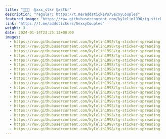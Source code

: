 ```yaml
---
title: "🤤👅🥵  @xxx_stkr @xstkr"
description: "regular: https://t.me/addstickers/SexxyCouples"
featured_image: "https://raw.githubusercontent.com/kylelin1998/tg-sticker-spreading-worldwide-images/main/img/54f5550d-41d2-468a-8336-d72371306a3a.jpg"
link: "https://t.me/addstickers/SexxyCouples"
weight: 3
date: 2024-01-14T23:25:13+08:00
images:
  - https://raw.githubusercontent.com/kylelin1998/tg-sticker-spreading-worldwide-images/main/img/54f5550d-41d2-468a-8336-d72371306a3a.jpg
  - https://raw.githubusercontent.com/kylelin1998/tg-sticker-spreading-worldwide-images/main/img/0e9352a1-1e08-46ba-83d3-3766ecd7638d.jpg
  - https://raw.githubusercontent.com/kylelin1998/tg-sticker-spreading-worldwide-images/main/img/704c7313-89a9-46b5-a5eb-2201e7cb5498.jpg
  - https://raw.githubusercontent.com/kylelin1998/tg-sticker-spreading-worldwide-images/main/img/c97c09c1-7b72-4799-9c94-d907d2e77bf4.jpg
  - https://raw.githubusercontent.com/kylelin1998/tg-sticker-spreading-worldwide-images/main/img/380e0469-9d14-43f5-9c08-50dd09dbb44c.jpg
  - https://raw.githubusercontent.com/kylelin1998/tg-sticker-spreading-worldwide-images/main/img/1e2c3dce-bda3-4f41-8921-80ebe9523d4c.jpg
  - https://raw.githubusercontent.com/kylelin1998/tg-sticker-spreading-worldwide-images/main/img/8808cddc-9b10-471c-9227-10cc084a78db.jpg
  - https://raw.githubusercontent.com/kylelin1998/tg-sticker-spreading-worldwide-images/main/img/dd337804-495c-4200-a606-8830894c4f09.jpg
  - https://raw.githubusercontent.com/kylelin1998/tg-sticker-spreading-worldwide-images/main/img/c19f0eb7-e6bb-4f97-ad93-5406d589b0fb.jpg
  - https://raw.githubusercontent.com/kylelin1998/tg-sticker-spreading-worldwide-images/main/img/a8c3ae4e-fe40-464c-9b55-e66b72a366a2.jpg
  - https://raw.githubusercontent.com/kylelin1998/tg-sticker-spreading-worldwide-images/main/img/ae455fbf-d574-452b-b0ae-38626854b5af.jpg
  - https://raw.githubusercontent.com/kylelin1998/tg-sticker-spreading-worldwide-images/main/img/5bfeffcf-cf44-44f4-8b3a-12cd72c81701.jpg
  - https://raw.githubusercontent.com/kylelin1998/tg-sticker-spreading-worldwide-images/main/img/c4699ad9-fe4f-4ac3-ad22-ff072a81462e.jpg
  - https://raw.githubusercontent.com/kylelin1998/tg-sticker-spreading-worldwide-images/main/img/3db546c8-b5e1-4c60-b820-bf04c370d2c8.jpg
  - https://raw.githubusercontent.com/kylelin1998/tg-sticker-spreading-worldwide-images/main/img/c8863ba7-3af6-4f29-bd87-b0949732706a.jpg
  - https://raw.githubusercontent.com/kylelin1998/tg-sticker-spreading-worldwide-images/main/img/7c9e72b7-b862-469d-97a4-2d7aa46873ec.jpg
  - https://raw.githubusercontent.com/kylelin1998/tg-sticker-spreading-worldwide-images/main/img/475a5726-6cd6-4529-8de2-1c7e6da6b942.jpg
  - https://raw.githubusercontent.com/kylelin1998/tg-sticker-spreading-worldwide-images/main/img/3cf9a013-7c3c-4b8a-8ef6-1b4af5027c02.jpg
  - https://raw.githubusercontent.com/kylelin1998/tg-sticker-spreading-worldwide-images/main/img/e0556705-909f-497f-a873-0a4da54ad553.jpg
  - https://raw.githubusercontent.com/kylelin1998/tg-sticker-spreading-worldwide-images/main/img/5d23d284-2d74-48b6-a912-91d5aef3276b.jpg
---
```

